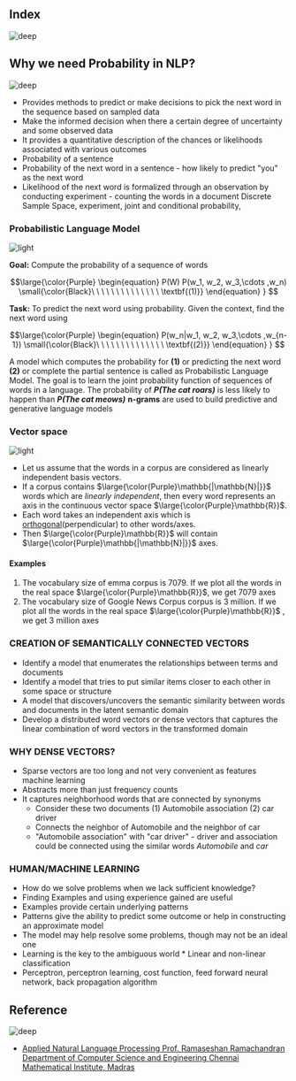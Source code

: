 ## Index
![deep](https://user-images.githubusercontent.com/12748752/126882429-37cbd66d-213c-4c00-b145-37773c820bf3.png)

## Why we need Probability in NLP?
![deep](https://user-images.githubusercontent.com/12748752/126882429-37cbd66d-213c-4c00-b145-37773c820bf3.png)
*  Provides methods to predict or make decisions to pick the next word in the sequence based on sampled data
*  Make the informed decision when there a certain degree of uncertainty and some observed data
*  It provides a quantitative description of the chances or likelihoods associated with various outcomes
*  Probability of a sentence
*  Probability of the next word in a sentence - how likely to predict "you" as the next word
*  Likelihood of the next word is formalized through an observation by conducting experiment - counting the words in a document
Discrete Sample Space, experiment, joint and conditional probability,

### Probabilistic Language Model
![light](https://user-images.githubusercontent.com/12748752/126882430-cb0aa865-0c15-43f9-85d6-e6ce589c8772.png)

**Goal:** Compute the probability of a sequence of words

$$\large{\color{Purple} 
\begin{equation}
P(W) P(w_1, w_2, w_3,\cdots ,w_n) \small{\color{Black}\ \ \ \ \ \ \ \ \ \ \ \ \ \ \textbf{(1)}}
\end{equation}
}
$$

**Task:** To predict the next word using probability. Given the context, find the next word using

$$\large{\color{Purple} 
\begin{equation}
 P(w_n|w_1, w_2, w_3,\cdots ,w_{n-1})  \small{\color{Black}\ \ \ \ \ \ \ \ \ \ \ \ \ \ \textbf{(2)}}
\end{equation}
}
$$


A model which computes the probability for **(1)** or predicting the next word **(2)** or complete the partial sentence is called as Probabilistic Language Model. The goal is to learn the joint probability function of sequences of words in a language. The probability of **_P(The cat roars)_** is less likely to happen than **_P(The cat meows)_** **n-grams** are used to build predictive and generative language models

### Vector space
![light](https://user-images.githubusercontent.com/12748752/126882430-cb0aa865-0c15-43f9-85d6-e6ce589c8772.png)
* Let us assume that the words in a corpus are considered as linearly independent basis vectors.
* If a corpus contains $\large{\color{Purple}\mathbb{|\mathbb{N}|}}$ words which are _linearly independent_, then every word represents an axis in the continuous vector space $\large{\color{Purple}\mathbb{R}}$.
* Each word takes an independent axis which is [orthogonal](https://en.wikipedia.org/wiki/Orthonormality)(perpendicular) to other words/axes. 
* Then $\large{\color{Purple}\mathbb{R}}$ will contain $\large{\color{Purple}\mathbb{|\mathbb{N}|}}$ axes.

#### Examples
1. The vocabulary size of emma corpus is 7079. If we plot all the words in the real space $\large{\color{Purple}\mathbb{R}}$, we get 7079 axes
2. The vocabulary size of Google News Corpus corpus is 3 million. If we plot all the words in the real space $\large{\color{Purple}\mathbb{R}}$ , we get 3 million axes

### CREATION OF SEMANTICALLY CONNECTED VECTORS
* Identify a model that enumerates the relationships between terms and documents
* Identify a model that tries to put similar items closer to each other in some space or structure
* A model that discovers/uncovers the semantic similarity between words and documents in the latent semantic domain
* Develop a distributed word vectors or dense vectors that captures the linear combination of word vectors in the transformed domain
### WHY DENSE VECTORS?
* Sparse vectors are too long and not very convenient as features machine learning
* Abstracts more than just frequency counts
* It captures neighborhood words that are connected by synonyms
  * Consider these two documents (1) Automobile association (2) car driver
  * Connects the neighbor of Automobile and the neighbor of car 
  * "Automobile association" with "car driver" - driver and association could be connected using the similar words _Automobile_ and _car_

### HUMAN/MACHINE LEARNING
* How do we solve problems when we lack sufficient knowledge?
* Finding Examples and using experience gained are useful
* Examples provide certain underlying patterns
* Patterns give the ability to predict some outcome or help in constructing an approximate model
* The model may help resolve some problems, though may not be an ideal one
* Learning is the key to the ambiguous world * Linear and non-linear classification
* Perceptron, perceptron learning, cost function, feed forward neural network, back propagation algorithm



## Reference
![deep](https://user-images.githubusercontent.com/12748752/126882429-37cbd66d-213c-4c00-b145-37773c820bf3.png)
* [Applied Natural Language Processing Prof. Ramaseshan Ramachandran Department of Computer Science and Engineering Chennai Mathematical Institute, Madras](https://archive.nptel.ac.in/courses/106/106/106106211/)
